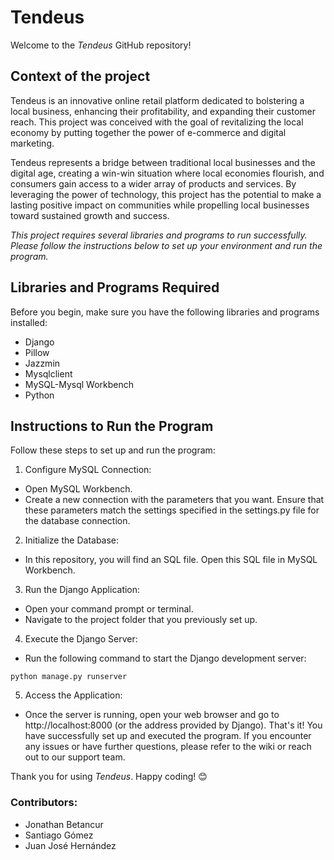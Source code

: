 # Tendeus
Welcome to the *Tendeus* GitHub repository! 

## Context of the project

Tendeus is an innovative online retail platform dedicated to bolstering a local business, enhancing their profitability, and expanding their customer reach. This project was conceived with the goal of revitalizing the local economy by putting together the power of e-commerce and digital marketing.

Tendeus represents a bridge between traditional local businesses and the digital age, creating a win-win situation where local economies flourish, and consumers gain access to a wider array of products and services. By leveraging the power of technology, this project has the potential to make a lasting positive impact on communities while propelling local businesses toward sustained growth and success.

*This project requires several libraries and programs to run successfully. Please follow the instructions below to set up your environment and run the program.*

## Libraries and Programs Required
Before you begin, make sure you have the following libraries and programs installed:

- Django
- Pillow
- Jazzmin
- Mysqlclient
- MySQL-Mysql Workbench
- Python

## Instructions to Run the Program
Follow these steps to set up and run the program:

1. Configure MySQL Connection:

  - Open MySQL Workbench.
  - Create a new connection with the parameters that you want. Ensure that these parameters match the settings specified in the settings.py file for the database connection.
2. Initialize the Database:

  - In this repository, you will find an SQL file. Open this SQL file in MySQL Workbench.

3. Run the Django Application:

  - Open your command prompt or terminal.
  - Navigate to the project folder that you previously set up.
4. Execute the Django Server:

  - Run the following command to start the Django development server:
~~~
python manage.py runserver
~~~
5. Access the Application:

  - Once the server is running, open your web browser and go to http://localhost:8000 (or the address provided by Django).
That's it! You have successfully set up and executed the program. If you encounter any issues or have further questions, please refer to the wiki or reach out to our support team.

Thank you for using *Tendeus*. Happy coding! 😊

### Contributors:
- Jonathan Betancur
- Santiago Gómez
- Juan José Hernández
